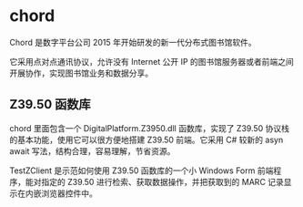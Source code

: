 # chord

Chord 是数字平台公司 2015 年开始研发的新一代分布式图书馆软件。

它采用点对点通讯协议，允许没有 Internet 公开 IP 的图书馆服务器或者前端之间开展协作，实现图书馆业务和数据分享。

## Z39.50 函数库

chord 里面包含一个 DigitalPlatform.Z3950.dll 函数库，实现了 Z39.50 协议栈的基本功能，使用它可以很方便地搭建 Z39.50 前端。它采用 C# 较新的 asyn await 写法，结构合理，容易理解，节省资源。

TestZClient 是示范如何使用 Z39.50 函数库的一个小 Windows Form 前端程序，能对指定的 Z39.50 进行检索、获取数据操作，并把获取到的 MARC 记录显示在内嵌浏览器控件中。
